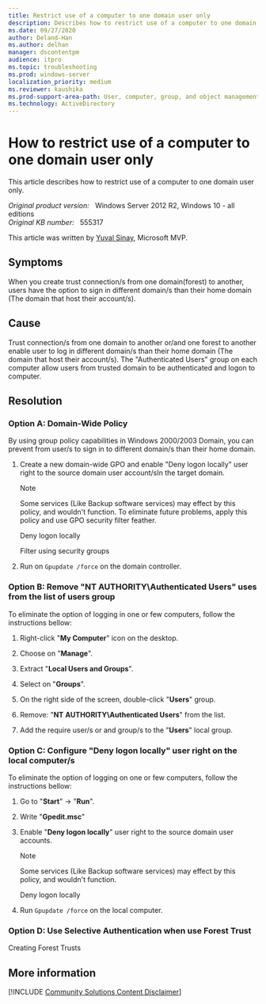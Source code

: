 ```yaml
---
title: Restrict use of a computer to one domain user only
description: Describes how to restrict use of a computer to one domain user only.
ms.date: 09/27/2020
author: Deland-Han
ms.author: delhan 
manager: dscontentpm
audience: itpro
ms.topic: troubleshooting
ms.prod: windows-server
localization_priority: medium
ms.reviewer: kaushika
ms.prod-support-area-path: User, computer, group, and object management
ms.technology: ActiveDirectory
---
```

# How to restrict use of a computer to one domain user only

This article describes how to restrict use of a computer to one domain user only.

_Original product version:_ &nbsp; Windows Server 2012 R2, Windows 10 - all editions  
_Original KB number:_ &nbsp; 555317

This article was written by [Yuval Sinay](https://mvp.microsoft.com/en-US/PublicProfile/7674?fullName=Yuval%20Sinay), Microsoft MVP.

## Symptoms

When you create trust connection/s from one domain(forest) to another, users have the option to sign in different domain/s than their home domain (The domain that host their account/s).

## Cause

Trust connection/s from one domain to another or/and one forest to another enable user to log in different domain/s than their home domain (The domain that host their account/s).
The "Authenticated Users" group on each computer allow users from trusted domain to be authenticated and logon to computer.

## Resolution

### Option A: Domain-Wide Policy  

By using group policy capabilities in Windows 2000/2003 Domain, you can prevent from user/s to sign in to different domain/s than their home domain.

   1. Create a new domain-wide GPO and enable "Deny logon locally" user right to the source domain user account/sIn the target domain.  

      > [!NOTE]
      > Some services (Like Backup software services) may effect by this policy, and wouldn't function.
       To eliminate future problems, apply this policy and use GPO security filter feather.

       Deny logon locally

       Filter using security groups

   2. Run on `Gpupdate /force` on the domain controller.

### Option B: Remove "NT AUTHORITY\Authenticated Users" uses from the list of users group  

To eliminate the option of logging in one or few computers, follow the instructions bellow:

   1. Right-click "**My Computer**" icon on the desktop.

   2. Choose on "**Manage**".

   3. Extract "**Local Users and Groups**".

   4. Select on "**Groups**".

   5. On the right side of the screen, double-click "**Users**" group.

   6. Remove: "**NT** **AUTHORITY\Authenticated Users**" from the list.

   7. Add the require user/s or and group/s to the "**Users**" local group.

### Option C: Configure "Deny logon locally" user right on the local computer/s  

To eliminate the option of logging on one or few computers, follow the instructions bellow:

   1. Go to "**Start**" -> "**Run**".

   2. Write "**Gpedit.msc**"

   3. Enable "**Deny logon locally**" user right to the source domain user accounts.

      > [!NOTE]
      > Some services (Like Backup software services) may effect by this policy, and wouldn't function.

      Deny logon locally

   4. Run `Gpupdate /force` on the local computer.

### Option D: Use Selective Authentication when use Forest Trust  
  
   Creating Forest Trusts
  
## More information  

[!INCLUDE [Community Solutions Content Disclaimer](../../includes/community-solutions-content-disclaimer.md)]
